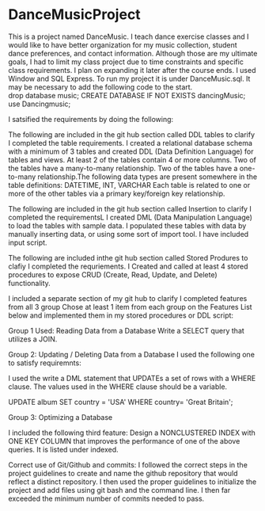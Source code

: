 # DanceMusicProject
This is a  project named DanceMusic.  I teach dance exercise classes and  I would like to have better organization for my music collection, student dance preferences,  and contact information.  Although those are my ultimate goals,  I had to limit my class project due to time constraints and specific class requirements.  I plan on expanding it later after the course ends.
I used Window and SQL Express.   To run my project  it is under DanceMusic.sql.   It may be necessary to add the following code to the start.  
drop database music;
CREATE DATABASE IF NOT EXISTS dancingMusic;
use Dancingmusic; 


I satsified the requirements by doing the following:

   The following are included in  the git hub section  called DDL tables to clarify I completed the table requirements.  I  created a relational database schema with a minimum of 3 tables and created DDL (Data Definition Language) for tables and views. At least 2 of the tables  contain 4 or more columns. Two of the tables  have a many-to-many relationship.  Two of the tables  have a one-to-many relationship.The following data types are present somewhere in the table definitions: DATETIME, INT, VARCHAR
Each table is related to one or more of the other tables via a primary key/foreign key relationship.

The following are included in the git hub section called Insertion to clarify I completed the requirementsL
 I created DML (Data Manipulation Language) to load the tables with sample data.
I populated these tables with data by manually inserting data, or using some sort of import tool.  I have included input script. 

The following are included inthe git hub section called Stored Produres to clafiy I completed the requriements. 
I Created and called at least 4 stored procedures to expose CRUD (Create, Read, Update, and Delete) functionality.

I included a separate section of my git hub to clarify I completed features from all 3 group
Chose at least 1 item from each group on the Features List below and implemented them in my stored procedures or DDL script:


Group 1 Used: Reading Data from a Database
Write a  SELECT query that utilizes a JOIN.



Group 2: Updating / Deleting Data from a Database  I used the following one to satisfy requiremnts:

  I used the write a DML statement that UPDATEs a set of rows with a WHERE clause. The values used in the WHERE clause should be a variable.

UPDATE album
SET country = 'USA'
WHERE country= 'Great Britain';




Group 3: Optimizing a Database

I included the following third feature:   Design a NONCLUSTERED INDEX with ONE KEY COLUMN that improves the performance of one of the above queries.  It is listed under indexed.



Correct use of Git/Github and commits: I followed the correct steps in the project guidelines to create and name the github repository that would reflect a distinct repository. I then used the proper guidelines to initialize the project and add files using git bash and the command line. I then far exceeded the minimum number of commits needed to pass.





